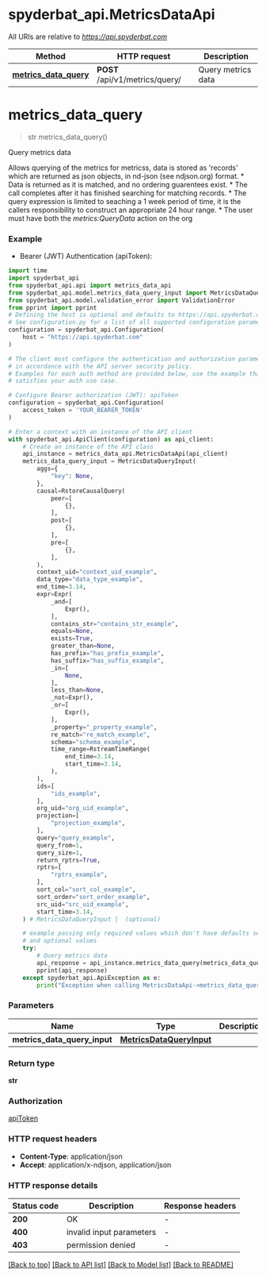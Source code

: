 # spyderbat_api.MetricsDataApi

All URIs are relative to *https://api.spyderbat.com*

Method | HTTP request | Description
------------- | ------------- | -------------
[**metrics_data_query**](MetricsDataApi.md#metrics_data_query) | **POST** /api/v1/metrics/query/ | Query metrics data


# **metrics_data_query**
> str metrics_data_query()

Query metrics data

 Allows querying of the metrics for metricss, data is stored as 'records' which are returned as json objects, in nd-json (see ndjson.org) format.   * Data is returned as it is matched, and no ordering guarentees exist.  * The call completes after it has finished searching for matching records.  * The query expression is limited to seaching a 1 week period of time, it is the callers responsibility to construct an appropriate 24 hour range.  * The user must have both the *metrics:QueryData* action on the org 

### Example

* Bearer (JWT) Authentication (apiToken):

```python
import time
import spyderbat_api
from spyderbat_api.api import metrics_data_api
from spyderbat_api.model.metrics_data_query_input import MetricsDataQueryInput
from spyderbat_api.model.validation_error import ValidationError
from pprint import pprint
# Defining the host is optional and defaults to https://api.spyderbat.com
# See configuration.py for a list of all supported configuration parameters.
configuration = spyderbat_api.Configuration(
    host = "https://api.spyderbat.com"
)

# The client must configure the authentication and authorization parameters
# in accordance with the API server security policy.
# Examples for each auth method are provided below, use the example that
# satisfies your auth use case.

# Configure Bearer authorization (JWT): apiToken
configuration = spyderbat_api.Configuration(
    access_token = 'YOUR_BEARER_TOKEN'
)

# Enter a context with an instance of the API client
with spyderbat_api.ApiClient(configuration) as api_client:
    # Create an instance of the API class
    api_instance = metrics_data_api.MetricsDataApi(api_client)
    metrics_data_query_input = MetricsDataQueryInput(
        aggs={
            "key": None,
        },
        causal=RstoreCausalQuery(
            peer=[
                {},
            ],
            post=[
                {},
            ],
            pre=[
                {},
            ],
        ),
        context_uid="context_uid_example",
        data_type="data_type_example",
        end_time=3.14,
        expr=Expr(
            _and=[
                Expr(),
            ],
            contains_str="contains_str_example",
            equals=None,
            exists=True,
            greater_than=None,
            has_prefix="has_prefix_example",
            has_suffix="has_suffix_example",
            _in=[
                None,
            ],
            less_than=None,
            _not=Expr(),
            _or=[
                Expr(),
            ],
            _property="_property_example",
            re_match="re_match_example",
            schema="schema_example",
            time_range=RstreamTimeRange(
                end_time=3.14,
                start_time=3.14,
            ),
        ),
        ids=[
            "ids_example",
        ],
        org_uid="org_uid_example",
        projection=[
            "projection_example",
        ],
        query="query_example",
        query_from=1,
        query_size=1,
        return_rptrs=True,
        rptrs=[
            "rptrs_example",
        ],
        sort_col="sort_col_example",
        sort_order="sort_order_example",
        src_uid="src_uid_example",
        start_time=3.14,
    ) # MetricsDataQueryInput |  (optional)

    # example passing only required values which don't have defaults set
    # and optional values
    try:
        # Query metrics data
        api_response = api_instance.metrics_data_query(metrics_data_query_input=metrics_data_query_input)
        pprint(api_response)
    except spyderbat_api.ApiException as e:
        print("Exception when calling MetricsDataApi->metrics_data_query: %s\n" % e)
```


### Parameters

Name | Type | Description  | Notes
------------- | ------------- | ------------- | -------------
 **metrics_data_query_input** | [**MetricsDataQueryInput**](MetricsDataQueryInput.md)|  | [optional]

### Return type

**str**

### Authorization

[apiToken](../README.md#apiToken)

### HTTP request headers

 - **Content-Type**: application/json
 - **Accept**: application/x-ndjson, application/json


### HTTP response details

| Status code | Description | Response headers |
|-------------|-------------|------------------|
**200** | OK |  -  |
**400** | invalid input parameters |  -  |
**403** | permission denied |  -  |

[[Back to top]](#) [[Back to API list]](../README.md#documentation-for-api-endpoints) [[Back to Model list]](../README.md#documentation-for-models) [[Back to README]](../README.md)

